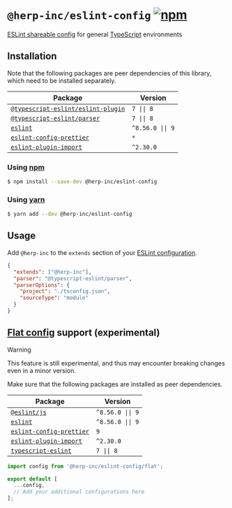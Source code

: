 # `@herp-inc/eslint-config` [![npm](https://img.shields.io/npm/v/@herp-inc/eslint-config)](https://www.npmjs.com/package/@herp-inc/eslint-config)

[ESLint shareable config](https://eslint.org/docs/developer-guide/shareable-configs) for general [TypeScript](https://www.typescriptlang.org/) environments

## Installation

Note that the following packages are peer dependencies of this library, which need to be installed separately.

| Package                                                                                              | Version          |
| ---------------------------------------------------------------------------------------------------- | ---------------- |
| [`@typescript-eslint/eslint-plugin`](https://www.npmjs.com/package/@typescript-eslint/eslint-plugin) | `7 \|\| 8`       |
| [`@typescript-eslint/parser`](https://www.npmjs.com/package/@typescript-eslint/parser)               | `7 \|\| 8`       |
| [`eslint`](https://www.npmjs.com/package/eslint)                                                     | `^8.56.0 \|\| 9` |
| [`eslint-config-prettier`](https://www.npmjs.com/package/eslint-config-prettier)                     | `*`              |
| [`eslint-plugin-import`](https://www.npmjs.com/package/eslint-plugin-import)                         | `^2.30.0`        |

### Using [npm](https://www.npmjs.com/)

```sh
$ npm install --save-dev @herp-inc/eslint-config
```

### Using [yarn](https://yarnpkg.com/)

```sh
$ yarn add --dev @herp-inc/eslint-config
```

## Usage

Add `@herp-inc` to the `extends` section of your [ESLint configuration](http://eslint.org/docs/user-guide/configuring).

```json
{
  "extends": ["@herp-inc"],
  "parser": "@typescript-eslint/parser",
  "parserOptions": {
    "project": "./tsconfig.json",
    "sourceType": "module"
  }
}
```

## [Flat config](https://eslint.org/docs/latest/use/configure/configuration-files) support (experimental)

> [!WARNING]
> This feature is still experimental, and thus may encounter breaking changes even in a minor version.

Make sure that the following packages are installed as peer dependencies.

| Package                                                                          | Version          |
| -------------------------------------------------------------------------------- | ---------------- |
| [`@eslint/js`](https://www.npmjs.com/package/@eslint/js)                         | `^8.56.0 \|\| 9` |
| [`eslint`](https://www.npmjs.com/package/eslint)                                 | `^8.56.0 \|\| 9` |
| [`eslint-config-prettier`](https://www.npmjs.com/package/eslint-config-prettier) | `9`              |
| [`eslint-plugin-import`](https://www.npmjs.com/package/eslint-plugin-import)     | `^2.30.0`        |
| [`typescript-eslint`](https://www.npmjs.com/package/typescript-eslint)           | `7 \|\| 8`       |

```eslint.config.js
import config from '@herp-inc/eslint-config/flat';

export default [
  ...config,
  // Add your additional configurations here
];
```
